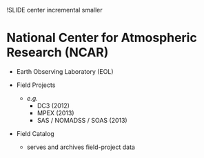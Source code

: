 !SLIDE center incremental smaller

# National Center for Atmospheric Research (NCAR)

- Earth Observing Laboratory (EOL)

- Field Projects

  - *e.g.*
    - DC3 (2012)
    - MPEX (2013)
    - SAS / NOMADSS / SOAS (2013)


- Field Catalog

  - serves and archives field-project data

